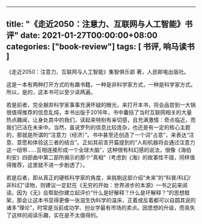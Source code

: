 
---
title: "《走近2050：注意力、互联网与人工智能》书评"
date: 2021-01-27T00:00:00+08:00
categories: ["book-review"]
tags: [ 书评, 响马读书 ]
---

《走近2050：注意力、互联网与人工智能》集智俱乐部 著，人民邮电出版社。

这是一本有两种打开方式的有趣书籍，一种是非科学家方式，一种是科学家方式。所以，是的，这本书可以至少读两遍。

若是前者，完全摒弃科学家事事充满怀疑的眼光，来打开本书，将会品尝到一大锅很值得推荐的信息乱炖，本书出版于2016年，书中囊括了当时互联网相关的大量热点趣闻，让身处其中的我们，读起来特别有亲切感，且充满激情：奇点临近，而我们已活在未来中。当然，虽说罗列的信息比较庞杂，也还是有一定的核心主题的，那就是所谓的“注意力（经济）”。书中甚至还创造了一个词“占意”，来表达“注意、意愿和体验这三者的结合”。正如其前言开篇提到的“人和机器将会通过注意力这一纽带……互相连接形成一个全球大脑”，这种很有科幻感的说法，很像《海伯利安》四部曲中第二部所揭示的那个“真相”（考虑到《海》的故事性不错，同样值得推荐，这里就不进一步剧透了）。

若是后者，即从真正的硬核科学家的角度，来挑剔这部介绍“未来”的“科普/科幻/非科幻”读物，则建议一定赶在《无穷的开始：世界进步的本源》一书之前来阅读。因为《无》会帮助你建立起评价“什么是好解释？什么是坏解释？”的思想框架，那会让这本书显得更像一张滋生伪科学的温床，正着或反着都可以自圆其说的诸多“理论”，时常是当前成功学、创业学最有市场的卖点。因思想的升级，而丧失了这样的阅读乐趣，实在是不太值得的。
